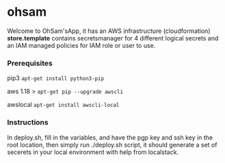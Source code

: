 # ohsam

Welcome to OhSam'sApp, it has an AWS infrastructure (cloudformation) **store.template** contains secretsmanager for 4 different logical secrets and an IAM managed policies for IAM role or user to use.

### Prerequisites

pip3 
``` apt-get install python3-pip ```

aws 1.18 >
``` apt-get pip --upgrade awscli ```

awslocal
``` apt-get install awscli-local ```

### Instructions

In deploy.sh, fill in the variables, and have the pgp key and ssh key in the root location, then simply run ./deploy.sh script, it should generate a set of secerets in your local environment with help from localstack.
